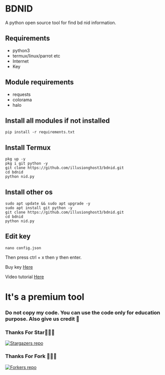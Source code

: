 # BDNID
A python open source tool for find bd nid information.

## Requirements
- python3
- termux/linux/parrot etc
- Internet 
- Key

## Module requirements 
- requests
- colorama
- halo

## Install all modules if not installed
````
pip install -r requirements.txt
````

## Install Termux
````
pkg up -y
pkg i git python -y
git clone https://github.com/illusionghost3/bdnid.git
cd bdnid
python nid.py
````

## Install other os
````
sudo apt update && sudo apt upgrade -y
sudo apt install git python -y
git clone https://github.com/illusionghost3/bdnid.git
cd bdnid
python nid.py
````

## Edit key

````
nano config.json
````
Then press ctrl + x then y then enter.

Buy key <a href = "https://t.me/illusiobeluga">Here</a>



Video tutorial <a href = "https://t.me/xyrusinc/767">Here</a>

# It's a premium tool
### Do not copy my code. You can use the code only for education purpose. Also give us credit 🙂

### Thanks For Star🙏👨‍💻

[![Stargazers repo](https://reporoster.com/stars/illusionghost3/bdnid)](https://github.com/illusionghost3/bdnid/)

### Thanks For Fork 🙏👨‍💻

[![Forkers repo](https://reporoster.com/forks/illusionghost3/bdnid)](https://github.com/illusionghost3/bdnid/network/members)
